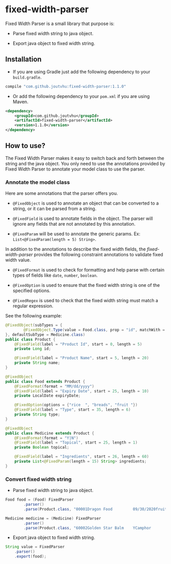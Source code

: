 # fixed-width-parser

Fixed Width Parser is a small library that purpose is:

- Parse fixed width string to java object.

- Export java object to fixed width string.

## Installation

- If you are using Gradle just add the following dependency to your `build.gradle`.

```groovy
compile "com.github.joutvhu:fixed-width-parser:1.1.0"
```

- Or add the following dependency to your `pom.xml` if you are using Maven.

```xml
<dependency>
    <groupId>com.github.joutvhu</groupId>
    <artifactId>fixed-width-parser</artifactId>
    <version>1.1.0</version>
</dependency>
```

## How to use?

The Fixed Width Parser makes it easy to switch back and forth between the string and the java object.
You only need to use the annotations provided by Fixed Width Parser to annotate your model class to use the parser.

### Annotate the model class

Here are some annotations that the parser offers you.

- `@FixedObject` is used to annotate an object that can be converted to a string, or it can be parsed from a string.

- `@FixedField` is used to annotate fields in the object.
The parser will ignore any fields that are not annotated by this annotation.

- `@FixedParam` will be used to annotate the generic params. Ex: `List<@FixedParam(length = 5) String>`.

In addition to the annotations to describe the fixed width fields,
the _fixed-width-parser_ provides the following constraint annotations to validate fixed width value.

- `@FixedFormat` is used to check for formatting and help parse with certain types of fields like `date`, `number`, `boolean`.

- `@FixedOption` is used to ensure that the fixed width string is one of the specified options.

- `@FixedRegex` is used to check that the fixed width string must match a regular expression.

See the following example:

```java
@FixedObject(subTypes = {
        @FixedObject.Type(value = Food.class, prop = "id", matchWith = "^[0-5].+$")
}, defaultSubType = Medicine.class)
public class Product {
    @FixedField(label = "Product Id", start = 0, length = 5)
    private Long id;

    @FixedField(label = "Product Name", start = 5, length = 20)
    private String name;
}

@FixedObject
public class Food extends Product {
    @FixedFormat(format = "MM/dd/yyyy")
    @FixedField(label = "Expiry Date", start = 25, length = 10)
    private LocalDate expiryDate;

    @FixedOption(options = {"rice  ", "breads", "fruit "})
    @FixedField(label = "Type", start = 35, length = 6)
    private String type;
}

@FixedObject
public class Medicine extends Product {
    @FixedFormat(format = "Y|N")
    @FixedField(label = "Topical", start = 25, length = 1)
    private Boolean topical;

    @FixedField(label = "Ingredients", start = 26, length = 60)
    private List<@FixedParam(length = 15) String> ingredients;
}
```

### Convert fixed width string

- Parse fixed width string to java object.

```java
Food food = (Food) FixedParser
        .parser()
        .parse(Product.class, "00001Dragon Food         09/30/2020fruit ");

Medicine medicine = (Medicine) FixedParser
        .parser()
        .parse(Product.class, "60002Golden Star Balm    YCamphor        Peppermint oil Menthol        Tea Tree Oil   ");
```

- Export java object to fixed width string.

```java
String value = FixedParser
    .parser()
    .export(food);
```
